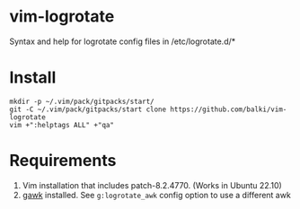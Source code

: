 # vim-logrotate

Syntax and help for logrotate config files in /etc/logrotate.d/*

# Install

    mkdir -p ~/.vim/pack/gitpacks/start/
    git -C ~/.vim/pack/gitpacks/start clone https://github.com/balki/vim-logrotate
    vim +":helptags ALL" +"qa"

# Requirements

1. Vim installation that includes patch-8.2.4770. (Works in Ubuntu 22.10)
2. [gawk](https://www.gnu.org/software/gawk/manual/gawk.html) installed. See `g:logrotate_awk` config option to use a different awk
